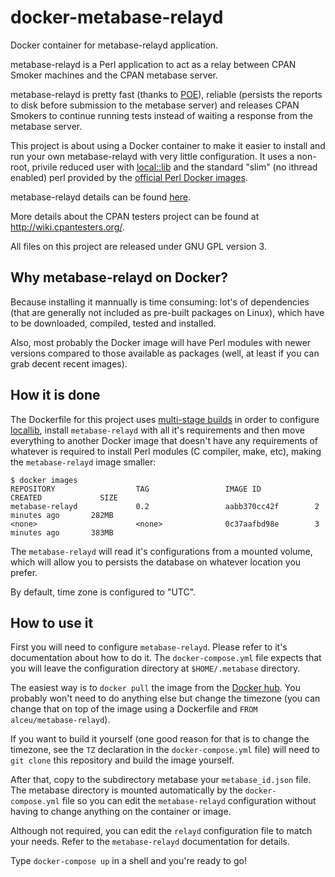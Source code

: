 # docker-metabase-relayd
Docker container for metabase-relayd application.

metabase-relayd is a Perl application to act as a relay between CPAN Smoker
machines and the CPAN metabase server.

metabase-relayd is pretty fast (thanks to [POE](http://poe.perl.org/)),
reliable (persists the reports to disk before submission to the metabase
server) and releases CPAN Smokers to continue running tests instead of waiting
a response from the metabase server.  

This project is about using a Docker container to make it easier to install and
run your own metabase-relayd with very little configuration. It uses a
non-root, privile reduced user with
[local::lib](http://search.cpan.org/~haarg/local-lib-2.000024/lib/local/lib.pm)
and the standard "slim" (no ithread enabled) perl provided by the
[official Perl Docker images](https://hub.docker.com/_/perl).

metabase-relayd details can be found
[here](https://metacpan.org/pod/distribution/metabase-relayd/bin/metabase-relayd).

More details about the CPAN testers project can be found at
http://wiki.cpantesters.org/.

All files on this project are released under GNU GPL version 3.

## Why metabase-relayd on Docker?

Because installing it mannually is time consuming: lot's of dependencies (that
are generally not included as pre-built packages on Linux), which have to be
downloaded, compiled, tested and installed.

Also, most probably the Docker image will have Perl modules with newer versions
compared to those available as packages (well, at least if you can grab decent
recent images).

## How it is done

The Dockerfile for this project uses [multi-stage builds](https://docs.docker.com/develop/develop-images/multistage-build/) in
order to configure [locallib](https://metacpan.org/pod/local::lib), install
`metabase-relayd` with all it's requirements and then move everything to
another Docker image that doesn't have any requirements of whatever is required
to install Perl modules (C compiler, make, etc), making the `metabase-relayd`
image smaller:

```
$ docker images
REPOSITORY                  TAG                 IMAGE ID            CREATED             SIZE
metabase-relayd             0.2                 aabb370cc42f        2 minutes ago       282MB
<none>                      <none>              0c37aafbd98e        3 minutes ago       383MB
```

The `metabase-relayd` will read it's configurations from a mounted volume,
which will allow you to persists the database on whatever location you prefer.

By default, time zone is configured to "UTC".

## How to use it

First you will need to configure `metabase-relayd`. Please refer to it's
documentation about how to do it. The `docker-compose.yml` file expects that
you will leave the configuration directory at `$HOME/.metabase` directory.

The easiest way is to `docker pull` the image from the
[Docker hub](https://hub.docker.com/r/alceu/metabase-relayd). You probably
won't need to do anything else but change the timezone (you can change that on
top of the image using a Dockerfile and `FROM alceu/metabase-relayd`).

If you want to build it yourself (one good reason for that is to change the
timezone, see the `TZ` declaration in the `docker-compose.yml` file) will need
to `git clone` this repository and build the image yourself.

After that, copy to the subdirectory metabase your `metabase_id.json` file. The
metabase directory is mounted automatically by the `docker-compose.yml` file
so you can edit the `metabase-relayd` configuration without having to change
anything on the container or image.

Although not required, you can edit the `relayd` configuration file to match
your needs. Refer to the `metabase-relayd` documentation for details.

Type `docker-compose up` in a shell and you're ready to go!
